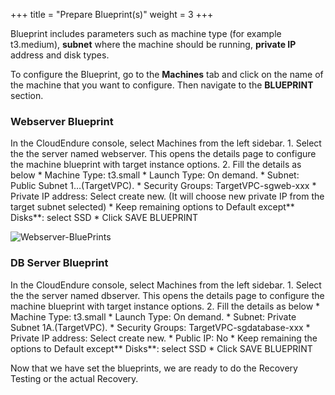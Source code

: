 +++
title = "Prepare Blueprint(s)"
weight = 3
+++

Blueprint includes parameters such as machine type (for example t3.medium), **subnet** where the machine should be running, **private IP** address and disk types.

To configure the Blueprint, go to the **Machines** tab and click on the name of the machine that you want to configure. Then navigate to the **BLUEPRINT** section.

### Webserver Blueprint

In the CloudEndure console, select Machines from the left sidebar. 1. Select the the server named webserver. This opens the details page to configure the machine blueprint with target instance options. 2. Fill the details as below * Machine Type: t3.small * Launch Type: On demand. * Subnet: Public Subnet 1…(TargetVPC). * Security Groups: TargetVPC-sgweb-xxx * Private IP address: Select create new. (It will choose new private IP from the target subnet selected) * Keep remaining options to Default except** Disks**: select SSD * Click SAVE BLUEPRINT


![Webserver-BluePrints](/lab1/webserver.png?classes=shadow,border)

### DB Server Blueprint

In the CloudEndure console, select Machines from the left sidebar. 1. Select the the server named dbserver. This opens the details page to configure the machine blueprint with target instance options. 2. Fill the details as below * Machine Type: t3.small * Launch Type: On demand. * Subnet: Private Subnet 1A.(TargetVPC). * Security Groups: TargetVPC-sgdatabase-xxx * Private IP address: Select create new. * Public IP: No * Keep remaining the options to Default except** Disks**: select SSD * Click SAVE BLUEPRINT

Now that we have set the blueprints, we are ready to do the Recovery Testing or the actual Recovery.